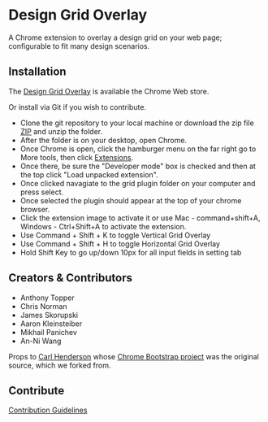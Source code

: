 Design Grid Overlay
===================

A Chrome extension to overlay a design grid on your web page; configurable to fit many design scenarios.  

## Installation

The [Design Grid Overlay](https://chrome.google.com/webstore/detail/design-grid-overlay/kmaadknbpdklpcommafmcboghdlopmbi) is available the Chrome Web store.

Or install via Git if you wish to contribute.

* Clone the git repository to your local machine or download the zip file [ZIP](https://github.com/eBay/Design-Grid-Overlay/archive/master.zip) and unzip the folder.
* After the folder is on your desktop, open Chrome.
* Once Chrome is open, click the hamburger menu on the far right go to More tools, then click [Extensions](chrome://extensions/).
* Once there, be sure the "Developer mode" box is checked and then at the top click "Load unpacked extension".
* Once clicked navagiate to the grid plugin folder on your computer and press select.
* Once selected the plugin should appear at the top of your chrome browser.
* Click the extension image to activate it or use Mac - command+shift+A, Windows - Ctrl+Shift+A to activate the extension.
* Use Command + Shift + K to toggle Vertical Grid Overlay
* Use Command + Shift + H to toggle Horizontal Grid Overlay
* Hold Shift Key to go up/down 10px for all input fields in setting tab

## Creators & Contributors

* Anthony Topper
* Chris Norman
* James Skorupski
* Aaron Kleinsteiber
* Mikhail Panichev
* An-Ni Wang

Props to [Carl Henderson](https://github.com/chuckhendo) whose [Chrome Bootstrap project](https://github.com/chuckhendo/chrome-bootstrap) was the original source, which we forked from.

## Contribute

[Contribution Guidelines](CONTRIBUTING.md)
